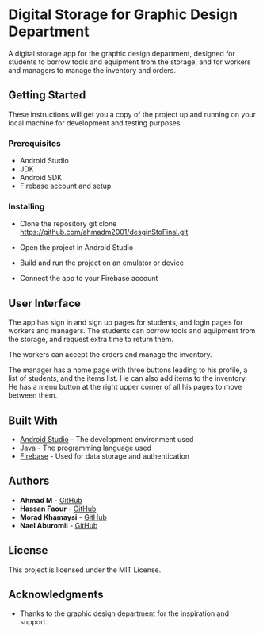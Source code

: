 # Digital Storage for Graphic Design Department

A digital storage app for the graphic design department, designed for students to borrow tools and equipment from the storage, and for workers and managers to manage the inventory and orders.

## Getting Started

These instructions will get you a copy of the project up and running on your local machine for development and testing purposes.

### Prerequisites

- Android Studio
- JDK
- Android SDK
- Firebase account and setup

### Installing

- Clone the repository
git clone https://github.com/ahmadm2001/desginStoFinal.git

- Open the project in Android Studio
- Build and run the project on an emulator or device
- Connect the app to your Firebase account

## User Interface

The app has sign in and sign up pages for students, and login pages for workers and managers. The students can borrow tools and equipment from the storage, and request extra time to return them.

The workers can accept the orders and manage the inventory.

The manager has a home page with three buttons leading to his profile, a list of students, and the items list. He can also add items to the inventory. He has a menu button at the right upper corner of all his pages to move between them.

## Built With

* [Android Studio](https://developer.android.com/studio) - The development environment used
* [Java](https://www.java.com/) - The programming language used
* [Firebase](https://firebase.google.com/) - Used for data storage and authentication

## Authors

* **Ahmad M** - [GitHub](https://github.com/ahmadm2001)
* **Hassan Faour** - [GitHub](https://github.com/hassanf13)
* **Morad Khamaysi** - [GitHub](https://github.com/moradkh2000)
* **Nael Aburomii** - [GitHub](https://github.com/naelaburomii)

## License

This project is licensed under the MIT License.

## Acknowledgments

* Thanks to the graphic design department for the inspiration and support.
